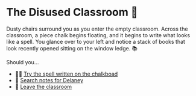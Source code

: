 # The Disused Classroom 🍎

Dusty chairs surround you as you enter the empty classroom. 
Across the classroom, a piece chalk begins floating, and it begins to write what looks like a spell. You glance over to your left and notice a stack of books that look recently opened sitting on the window ledge. 📚

Should you...

-   🧙‍♀️ [Try the spell written on the chalkboad](scene10.md)
-   🔎 [Search notes for Delaney](scene11.md)
-   🚪 [Leave the classroom](scene8.md)
